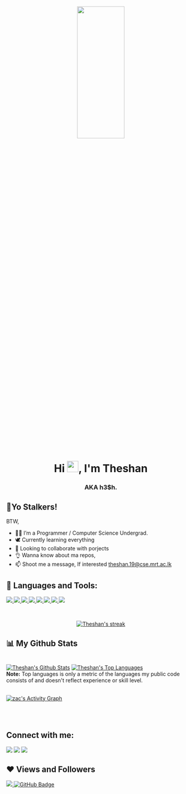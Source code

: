 <h1 align="center"><a href="#"><img align="center" width="50%" height="30%"  src="![evgeniy-artsebasov-developer-icon](https://user-images.githubusercontent.com/77897161/131362046-e3d32281-7e77-4582-b3b4-af3822fd37b7.png)" height="175px"/></a></h1>

<h1 align="center">Hi <img src="https://raw.githubusercontent.com/MartinHeinz/MartinHeinz/master/wave.gif" width="30px">, I'm Theshan </h1>
<h3 align="center">AKA h3$h.</h3>


## 🙋‍Yo Stalkers!

BTW,

- 🐱‍💻 I’m a Programmer / Computer Science Undergrad.
- 🕊  Currently learning everything
- 👯 Looking to collaborate with porjects
- 👌  Wanna know about ma repos,
- 📫 Shoot me a message, If interested theshan.19@cse.mrt.ac.lk

## 🚀 Languages and Tools:

<p align="left"> 
    <a href=" target="_blank"> <img src="https://img.icons8.com/color/48/4a90e2/c-programming.png"/> </a>
    <a href="t" target="_blank"> <img src="https://img.icons8.com/color/48/4a90e2/php.png"/> </a> 
    <a href="https://developer.mozilla.org/en-US/docs/Web/JavaScript" target="_blank"> <img src="https://img.icons8.com/color/48/000000/javascript.png"/> </a> 
    <a href="https://www.w3.org/html/" target="_blank"> <img src="https://img.icons8.com/color/48/000000/html-5.png"/> </a> 
    <a href="https://www.w3schools.com/css/" target="_blank"> <img src="https://img.icons8.com/color/48/000000/css3.png"/> </a> 
    <a href="https://getbootstrap.com" target="_blank"> <img src="https://img.icons8.com/color/48/000000/bootstrap.png"/> </a> 
    <a href="https://www.python.org" target="_blank"> <img src="https://img.icons8.com/color/48/000000/python.png"/> </a>  
    <a style="padding-right:8px;" href="https://www.mysql.com/" target="_blank"> <img src="https://img.icons8.com/fluent/50/000000/mysql-logo.png"/> </a>
    
</p>

<!-- [![React Badge](https://img.shields.io/badge/-React-61DBFB?style=for-the-badge&labelColor=black&logo=react&logoColor=61DBFB)](#)  [![Javascript Badge](https://img.shields.io/badge/-Javascript-F0DB4F?style=for-the-badge&labelColor=black&logo=javascript&logoColor=F0DB4F)](#) [![Typescript Badge](https://img.shields.io/badge/-Typescript-007acc?style=for-the-badge&labelColor=black&logo=typescript&logoColor=007acc)](#) [![Nodejs Badge](https://img.shields.io/badge/-Nodejs-3C873A?style=for-the-badge&labelColor=black&logo=node.js&logoColor=3C873A)](#) [![GraphQL Badge](https://img.shields.io/badge/-GraphQl-e535ab?style=for-the-badge&labelColor=black&logo=node.js&logoColor=e535ab)](#) -->
<br/>

<p align="center">
    <a href="https://github.com/zac4sick/github-readme-streak-stats">
        <img title="🔥 Get streak stats for your profile at git.io/streak-stats" alt="Theshan's streak" src="https://github-readme-streak-stats.herokuapp.com/?user=hesh-git&theme=black-ice&hide_border=true&stroke=0000&background=060A0CD0"/>
    </a>
</p>

## 📊 My Github Stats

  <br/>
    <a href="https://github.com/hesh-git/github-readme-stats"><img alt="Theshan's Github Stats" src="https://github-readme-stats.vercel.app/api?username=hesh-git&show_icons=true&count_private=true&theme=react&hide_border=true&bg_color=0D1117" /></a>
  <a href="https://github.com/hesh-git/github-readme-stats"><img alt="Theshan's Top Languages" src="https://github-readme-stats.vercel.app/api/top-langs/?username=hesh-git&langs_count=8&count_private=true&layout=compact&theme=react&hide_border=true&bg_color=0D1117" /></a>
  <br/>
  <b>Note:</b> Top languages is only a metric of the languages my public code consists of and doesn't reflect experience or skill level.


<br/>
<br/>

<a href="https://github.com/hesh-git/github-readme-activity-graph"><img alt="zac's Activity Graph" src="https://activity-graph.herokuapp.com/graph?username=hesh-git&bg_color=0D1117&color=5BCDEC&line=5BCDEC&point=FFFFFF&hide_border=true" /></a>

<br/>
<br/>

## Connect with me:
<p align="left">

<a href = "https://www.linkedin.com/in/theshan-wijerathne-8892a921b/"><img src="https://img.icons8.com/fluent/48/000000/linkedin.png"/></a>
<a href = "https://twitter.com/hesh_w98"><img src="https://img.icons8.com/fluent/48/000000/twitter.png"/></a>
<a href = "https://www.instagram.com/hesh._98/"><img src="https://img.icons8.com/fluent/48/000000/instagram-new.png"/></a>


</p>

## ❤ Views and Followers
<a href="https://github.com/Meghna-DAS/github-profile-views-counter">
    <img src="https://komarev.com/ghpvc/?username=hesh-git">
</a>
<a href="https://github.com/hesh-git?tab=followers"><img src="https://img.shields.io/github/followers/hesh-git?label=Followers&style=social" alt="GitHub Badge"></a>

